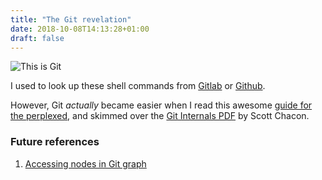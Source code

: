 ```yaml
---
title: "The Git revelation"
date: 2018-10-08T14:13:28+01:00
draft: false
---
```

![This is Git](https://imgs.xkcd.com/comics/git.png)

I used to look up these shell commands from [Gitlab](https://about.gitlab.com/images/press/git-cheat-sheet.pdf)
or [Github](https://services.github.com/on-demand/downloads/github-git-cheat-sheet.pdf).

However, Git *actually* became easier when 
I read this awesome [guide for the perplexed](http://think-like-a-git.net/),
and skimmed over the [Git Internals PDF](https://github.com/pluralsight/git-internals-pdf) by Scott Chacon.

### Future references
1. [Accessing nodes in Git graph](https://git-scm.com/book/en/v2/Git-Tools-Revision-Selection)
